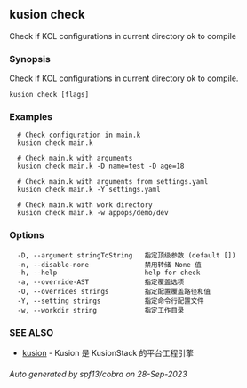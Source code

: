 ## kusion check

Check if KCL configurations in current directory ok to compile

### Synopsis

Check if KCL configurations in current directory ok to compile.

```
kusion check [flags]
```

### Examples

```
  # Check configuration in main.k
  kusion check main.k
  
  # Check main.k with arguments
  kusion check main.k -D name=test -D age=18
  
  # Check main.k with arguments from settings.yaml
  kusion check main.k -Y settings.yaml
  
  # Check main.k with work directory
  kusion check main.k -w appops/demo/dev
```

### Options

```
  -D, --argument stringToString   指定顶级参数 (default [])
  -n, --disable-none              禁用转储 None 值
  -h, --help                      help for check
  -a, --override-AST              指定覆盖选项
  -O, --overrides strings         指定配置覆盖路径和值
  -Y, --setting strings           指定命令行配置文件
  -w, --workdir string            指定工作目录
```

### SEE ALSO

* [kusion](kusion.md)	 - Kusion 是 KusionStack 的平台工程引擎

###### Auto generated by spf13/cobra on 28-Sep-2023
